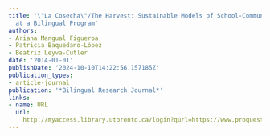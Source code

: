```yaml
---
title: '\"La Cosecha\"/The Harvest: Sustainable Models of School-Community Engagement
  at a Bilingual Program'
authors:
- Ariana Mangual Figueroa
- Patricia Baquedano-López
- Beatriz Leyva-Cutler
date: '2014-01-01'
publishDate: '2024-10-10T14:22:56.157185Z'
publication_types:
- article-journal
publication: '*Bilingual Research Journal*'
links:
- name: URL
  url: 
    http://myaccess.library.utoronto.ca/login?qurl=https://www.proquest.com/docview/1651857941?accountid=14771&bdid=38382&_bd=urGF0lSwITptXG1M0kqivWG1XXA%3D
---
```

